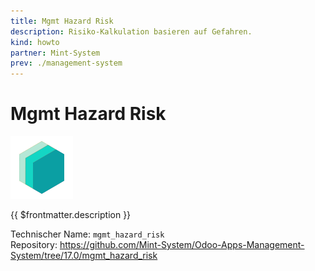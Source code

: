 ```yaml
---
title: Mgmt Hazard Risk
description: Risiko-Kalkulation basieren auf Gefahren.
kind: howto
partner: Mint-System
prev: ./management-system
---
```


# Mgmt Hazard Risk
![icon_oms_box](attachments/icons_odoo_mint_system.png)

{{ $frontmatter.description }}

Technischer Name: `mgmt_hazard_risk`\
Repository: <https://github.com/Mint-System/Odoo-Apps-Management-System/tree/17.0/mgmt_hazard_risk>
